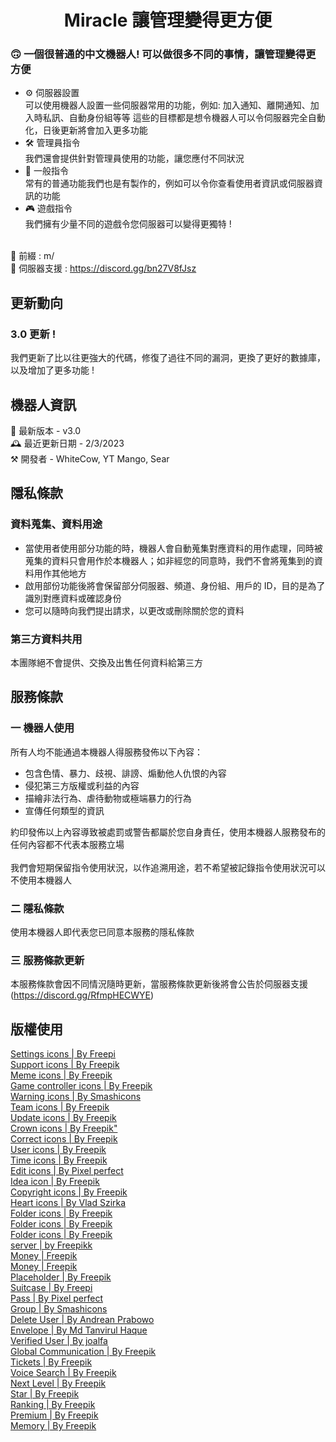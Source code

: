   <h1 align="center">Miracle 讓管理變得更方便</h1>

### 🙃 一個很普通的中文機器人! 可以做很多不同的事情，讓管理變得更方便

- ⚙️ 伺服器設置<br/>
  可以使用機器人設置一些伺服器常用的功能，例如: 加入通知、離開通知、加入時私訊、自動身份組等等
  這些的目標都是想令機器人可以令伺服器完全自動化，日後更新將會加入更多功能<br/>
- 🛠️ 管理員指令<br/>
  我們還會提供針對管理員使用的功能，讓您應付不同狀況<br/>
- 🤠 一般指令<br/>
  常有的普通功能我們也是有製作的，例如可以令你查看使用者資訊或伺服器資訊的功能<br/>
- 🎮 遊戲指令<br/>
  我們擁有少量不同的遊戲令您伺服器可以變得更獨特 !<br/><br/>

🔖 前綴 : m/<br/>
📒 伺服器支援 : https://discord.gg/bn27V8fJsz<br/>

<h2>更新動向</h2>

### 3.0 更新 !<br/>

我們更新了比以往更強大的代碼，修復了過往不同的漏洞，更換了更好的數據庫，以及增加了更多功能 !

<h2>機器人資訊</h2>
🤖 最新版本 - v3.0<br/>
🕰️ 最近更新日期 - 2/3/2023<br/>
⚒️ 開發者 - WhiteCow, YT Mango, Sear<br/>

<h2>隱私條款</h2>

### 資料蒐集、資料用途

- 當使用者使用部分功能的時，機器人會自動蒐集對應資料的用作處理，同時被蒐集的資料只會用作於本機器人；如非經您的同意時，我們不會將蒐集到的資料用作其他地方<br/>
- 啟用部份功能後將會保留部分伺服器、頻道、身份組、用戶的 ID，目的是為了識別對應資料或確認身份<br/>
- 您可以隨時向我們提出請求，以更改或刪除關於您的資料<br/>

### 第三方資料共用

本團隊絕不會提供、交換及出售任何資料給第三方<br/>

<h2>服務條款</h2>

### 一 機器人使用

所有人均不能通過本機器人得服務發佈以下內容：

- 包含色情、暴力、歧視、誹謗、煽動他人仇恨的內容
- 侵犯第三方版權或利益的內容
- 描繪非法行為、虐待動物或極端暴力的行為
- 宣傳任何類型的資訊

約印發佈以上內容導致被處罰或警告都屬於您自身責任，使用本機器人服務發布的任何內容都不代表本服務立場<br/><br/>
我們會短期保留指令使用狀況，以作追溯用途，若不希望被記錄指令使用狀況可以不使用本機器人

### 二 隱私條款

使用本機器人即代表您已同意本服務的隱私條款

### 三 服務條款更新

本服務條款會因不同情況隨時更新，當服務條款更新後將會公告於伺服器支援 (https://discord.gg/RfmpHECWYE)

<h2>版權使用</h2>

[Settings icons | By Freepi](https://www.flaticon.com/premium-icon/settingsButtons3280984?term=setting&page=1&position=69&page=1&position=69&related_id=3280984&origin=search)<br/>
[Support icons | By Freepik](https://www.flaticon.com/free-icon/technical-support_1055683?term=support&page=1&position=41&page=1&position=41&related_id=1055683&origin=search)<br/>
[Meme icons | By Freepik](https://www.flaticon.com/free-icon/meme_5247390?term=meme&page=1&position=2&page=1&position=2&related_id=5247390&origin=search)<br/>
[Game controller icons | By Freepik](https://www.flaticon.com/premium-icon/game-control_1722368?term=game&page=1&position=7&page=1&position=7&related_id=1722368&origin=search)<br/>
[Warning icons | By Smashicons](https://www.flaticon.com/free-icon/warning_1680012?term=warning&page=1&position=11&page=1&position=11&related_id=1680012&origin=search)<br/>
[Team icons | By Freepik](https://www.flaticon.com/premium-icon/team_734358)<br/>
[Update icons | By Freepik](https://www.flaticon.com/free-icon/refresh_3338663)<br/>
[Crown icons | By Freepik"](https://www.flaticon.com/free-icon/product-description_3525271?term=description&page=1&position=25&page=1&position=25&related_id=3525271&origin=search)<br/>
[Correct icons | By Freepik](https://www.flaticon.com/free-icon/check_3699516?related_id=3699516)<br/>
[User icons | By Freepik](https://www.flaticon.com/premium-icon/user_1144709?term=user&page=1&position=9&page=1&position=9&related_id=1144709&origin=search)<br/>
[Time icons | By Freepik](https://www.flaticon.com/free-icon/chronometer_850960?term=timer&page=1&position=6&page=1&position=6&related_id=850960&origin=search)<br/>
[Edit icons | By Pixel perfect](https://www.flaticon.com/free-icon/edit_1828270?term=edit&related_id=1828270)<br/>
[Idea icon | By Freepik](https://www.flaticon.com/free-icon/idea_1378578?term=hint&page=1&position=3&page=1&position=3&related_id=1378578&origin=search)<br/>
[Copyright icons | By Freepik](https://www.flaticon.com/free-icon/copyright_531292)<br/>
[Heart icons | By Vlad Szirka](https://www.flaticon.com/premium-icon/heart_2589175)<br/>
[Folder icons | By Freepik ](https://www.flaticon.com/premium-icon/folder_3121704)<br/>
[Folder icons | By Freepik ](https://www.flaticon.com/premium-icon/folder_3121601)<br/>
[Folder icons | By Freepik ](https://www.flaticon.com/premium-icon/folder_3121602)<br/>
[server | by Freepikk](https://www.flaticon.com/free-icon/server_3208726?term=server&page=1&position=7&page=1&position=7&related_id=3208726&origin=search)<br/>
[Money | Freepik](https://www.flaticon.com/free-icon/money_2933116)<br/>
[Money | Freepik](https://www.flaticon.com/free-icon/money_2382625)<br/>
[Placeholder | By Freepik](https://www.flaticon.com/free-icon/placeholder_2536648?related_id=2536611&origin=search)<br/>
[Suitcase | By Freepi](https://www.flaticon.com/free-icon/suitcase_3281289)<br/>
[Pass | By Pixel perfect](https://www.flaticon.com/free-icon/pass_3596150)<br/>
[Group | By Smashicons](https://www.flaticon.com/free-icon/group_4115707)<br/>
[Delete User | By Andrean Prabowo](https://www.flaticon.com/free-icon/delete-user_3756702)<br/>
[Envelope | By Md Tanvirul Haque](https://www.flaticon.com/free-icon/envelope_9131488)<br/>
[Verified User | By joalfa](https://www.flaticon.com/free-icon/verified-user_3736531?term=verify&page=1&position=31&origin=search&related_id=3736531)<br/>
[Global Communication | By Freepik](https://www.flaticon.com/free-icon/global-communication_8121580)<br/>
[Tickets | By Freepik](https://www.flaticon.com/free-icon/tickets_3472675?term=ticket&page=2&position=2&origin=search&related_id=3472675)<br/>
[Voice Search | By Freepik](https://www.flaticon.com/free-icon/voice-search_2282210?term=voice+search&page=1&position=2&origin=search&related_id=2282210)<br/>
[Next Level | By Freepik](https://www.flaticon.com/free-icon/next-level_8282855)<br/>
[Star | By Freepik](https://www.flaticon.com/free-icon/star_6711545)<br/>
[Ranking | By Freepik](https://www.flaticon.com/free-icon/ranking_1603847)<br/>
[Premium | By Freepik](https://www.flaticon.com/free-icon/premium_4907289)<br/>
[Memory | By Freepik](https://www.flaticon.com/free-icon/memory_3211278?term=memory&page=1&position=17&origin=search&related_id=3211278)<br/>
